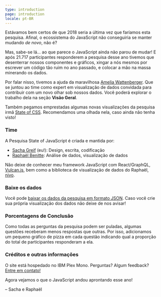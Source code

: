 ```yaml
---
type: introduction
page: introduction
locale: pt-BR
---
```


<span class="first-letter">E</span>stávamos bem certos de que 2018 seria a última vez que faríamos esta pesquisa. Afinal, o ecossistema do JavaScript não conseguiria se manter mudando *de novo*, não é?

Mas, sabe-se lá... ao que parece o JavaScript ainda não parou de mudar! E após 21.717 participantes responderem a pesquisa desse ano tivemos que desenterrar nossos componentes e gráficos, xingar a nós mesmos por escrever um código tão ruim no ano passado, e colocar a mão na massa minerando os dados.

Por falar nisso, tivemos a ajuda da maravilhosa [Amelia Wattenberger](http://wattenberger.com/). Que se juntou ao time como expert em visualização de dados convidada para contribuir com um novo olhar sob nossos dados. Você poderá explorar o trabalho dela na seção **Visão Geral**.

Também pegamos emprestadas algumas novas visualizações da pesquisa irmã [State of CSS](https://2019.stateofcss.com/). Recomendamos uma olhada nela, caso ainda não tenha visto!

### Time

A Pesquisa State of JavaScript é criada e mantida por:

- [Sacha Greif](https://twitter.com/sachagreif) (eu!): Design, escrita, codificação
- [Raphaël Benitte](https://twitter.com/benitteraphael): Análise de dados, visualização de dados

Não deixe de conhecer meu framework JavaScript com React/GraphQL, [Vulcan.js](http://vulcanjs.org), bem como a biblioteca de visualização de dados do Raphaël, [nivo](https://nivo.rocks).

### Baixe os dados

Você pode [baixar os dados da pesquisa em formato JSON](https://www.kaggle.com/sachag/state-of-js-2019). Caso você crie sua própria visualização dos dados não deixe de nos avisar!


### Porcentagens de Conclusão

Como todas as perguntas da pesquisa podem ser puladas, algumas questões receberam menos respostas que outras. Por isso, adicionamos um pequeno gráfico de pizza em cada questão indicando qual a proporção do total de participantes responderam a ela. 

### Créditos e outras informações

O site está hospedado no IBM Plex Mono. Perguntas? Algum feedback? [Entre em contato!](mailto:hello@stateofjs.com)

Agora vejamos o que o JavaScript andou aprontando esse ano!

<span class="conclusion__byline">– Sacha e Raphaël</span>
